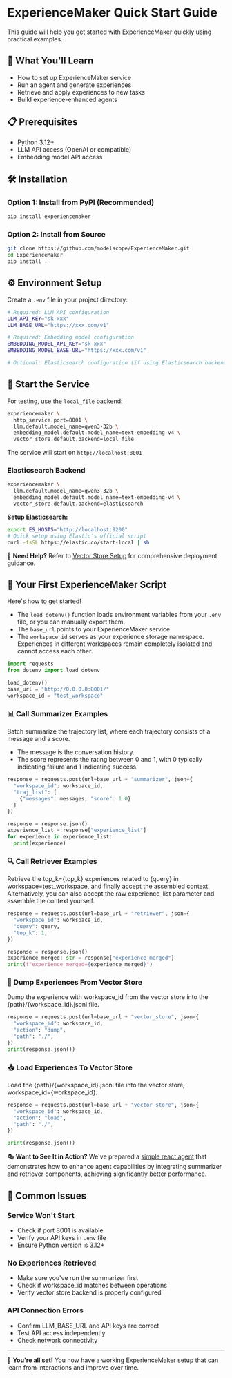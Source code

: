 # ExperienceMaker Quick Start Guide
This guide will help you get started with ExperienceMaker quickly using practical examples.

## 🚀 What You'll Learn
- How to set up ExperienceMaker service
- Run an agent and generate experiences
- Retrieve and apply experiences to new tasks
- Build experience-enhanced agents

## 📋 Prerequisites
- Python 3.12+
- LLM API access (OpenAI or compatible)
- Embedding model API access

## 🛠️ Installation

### Option 1: Install from PyPI (Recommended)

```bash
pip install experiencemaker
```

### Option 2: Install from Source

```bash
git clone https://github.com/modelscope/ExperienceMaker.git
cd ExperienceMaker
pip install .
```

## ⚙️ Environment Setup
Create a `.env` file in your project directory:

```bash
# Required: LLM API configuration
LLM_API_KEY="sk-xxx"
LLM_BASE_URL="https://xxx.com/v1"

# Required: Embedding model configuration  
EMBEDDING_MODEL_API_KEY="sk-xxx"
EMBEDDING_MODEL_BASE_URL="https://xxx.com/v1"

# Optional: Elasticsearch configuration (if using Elasticsearch backend)

```

## 🚀 Start the Service
For testing, use the `local_file` backend:
```bash
experiencemaker \
  http_service.port=8001 \
  llm.default.model_name=qwen3-32b \
  embedding_model.default.model_name=text-embedding-v4 \
  vector_store.default.backend=local_file
```
The service will start on `http://localhost:8001`

### Elasticsearch Backend
```bash
experiencemaker \
  llm.default.model_name=qwen3-32b \
  embedding_model.default.model_name=text-embedding-v4 \
  vector_store.default.backend=elasticsearch
```

**Setup Elasticsearch:**
```bash
export ES_HOSTS="http://localhost:9200"
# Quick setup using Elastic's official script
curl -fsSL https://elastic.co/start-local | sh
```
📖 **Need Help?** Refer to [Vector Store Setup](./doc/vector_store_setup.md) for comprehensive deployment guidance.

## 📝 Your First ExperienceMaker Script

Here's how to get started!
- The `load_dotenv()` function loads environment variables from your `.env` file, or you can manually export them.
- The `base_url` points to your ExperienceMaker service.
- The `workspace_id` serves as your experience storage namespace. Experiences in different workspaces remain completely
  isolated and cannot access each other.

```python
import requests
from dotenv import load_dotenv

load_dotenv()
base_url = "http://0.0.0.0:8001/"
workspace_id = "test_workspace"
```

### 📊 Call Summarizer Examples

Batch summarize the trajectory list, where each trajectory consists of a message and a score.

- The message is the conversation history.
- The score represents the rating between 0 and 1, with 0 typically indicating failure and 1 indicating success.

```python
response = requests.post(url=base_url + "summarizer", json={
  "workspace_id": workspace_id,
  "traj_list": [
    {"messages": messages, "score": 1.0}
  ]
})

response = response.json()
experience_list = response["experience_list"]
for experience in experience_list:
  print(experience)
```

### 🔍 Call Retriever Examples
Retrieve the top_k={top_k} experiences related to {query} in workspace=test_workspace, and finally accept the assembled context. 
Alternatively, you can also accept the raw experience_list parameter and assemble the context yourself.

```python
response = requests.post(url=base_url + "retriever", json={
  "workspace_id": workspace_id,
  "query": query,
  "top_k": 1,
})

response = response.json()
experience_merged: str = response["experience_merged"]
print(f"experience_merged={experience_merged}")
```

### 💾 Dump Experiences From Vector Store
Dump the experience with workspace_id from the vector store into the {path}/{workspace_id}.jsonl file.

```python
response = requests.post(url=base_url + "vector_store", json={
  "workspace_id": workspace_id,
  "action": "dump",
  "path": "./",
})
print(response.json())
```

### 📥 Load Experiences To Vector Store
Load the {path}/{workspace_id}.jsonl file into the vector store, workspace_id={workspace_id}.

```python
response = requests.post(url=base_url + "vector_store", json={
  "workspace_id": workspace_id,
  "action": "load",
  "path": "./",
})

print(response.json())
```

🎭 **Want to See It in Action?** We've prepared a [simple react agent](./cookbook/simple_demo/simple_demo.py) that demonstrates how to enhance agent capabilities by integrating summarizer and retriever components, achieving significantly better performance.

## 🐛 Common Issues

### Service Won't Start
- Check if port 8001 is available
- Verify your API keys in `.env` file
- Ensure Python version is 3.12+

### No Experiences Retrieved
- Make sure you've run the summarizer first
- Check if workspace_id matches between operations
- Verify vector store backend is properly configured

### API Connection Errors
- Confirm LLM_BASE_URL and API keys are correct
- Test API access independently
- Check network connectivity

---

🎯 **You're all set!** You now have a working ExperienceMaker setup that can learn from interactions and improve over time. 